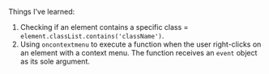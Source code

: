 Things I've learned:

1. Checking if an element contains a specific class = `element.classList.contains('className')`.
2. Using `oncontextmenu` to execute a function when the user right-clicks on an element with a context menu. The function receives an `event` object as its sole argument.
